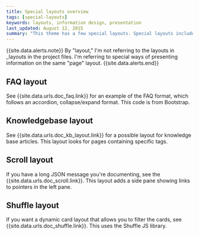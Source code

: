 ```yaml
---
title: Special layouts overview
tags: [special-layouts]
keywords: layouts, information design, presentation
last_updated: August 12, 2015
summary: "This theme has a few special layouts. Special layouts include the JS files they need directly in the page. The JavaScript for each special layout does not load by default for every page in the site."
---
```



{{site.data.alerts.note}} By "layout," I'm not referring to the layouts in \_layouts in the project files. I'm referring to special ways of presenting information on the same "page" layout. {{site.data.alerts.end}}

## FAQ layout

See {{site.data.urls.doc_faq.link}} for an example of the FAQ format, which follows an accordion, collapse/expand format. This code is from Bootstrap.

## Knowledgebase layout

See {{site.data.urls.doc_kb_layout.link}} for a possible layout for knowledge base articles. This layout looks for pages containing specific tags.

## Scroll layout

If you have a long JSON message you're documenting, see the {{site.data.urls.doc_scroll.link}}. This layout adds a side pane showing links to pointers in the left pane. 

## Shuffle layout

If you want a dynamic card layout that allows you to filter the cards, see {{site.data.urls.doc_shuffle.link}}. This uses the Shuffle JS library.


